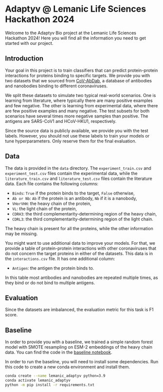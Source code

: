 # Adaptyv @ Lemanic Life Sciences Hackathon 2024
Welcome to the Adaptyv Bio project at the Lemanic Life Sciences Hackathon 2024! Here you will find all the information you need to get started with our project.

## Introduction
Your goal in this project is to train classifiers that can predict protein-protein interactions for proteins binding to specific targets. We provide you with two datasets that we sourced from [CoV-AbDab](https://opig.stats.ox.ac.uk/webapps/covabdab/), a database of antibodies and nanobodies binding to different coronaviruses. 

We split these datasets to simulate two typical real-world scenarios. One is learning from literature, where typically there are many positive examples and few negative. The other is learning from experimental data, where there are few positive examples and many negative. The test subsets for both scenarios have several times more negative samples than positive. The antigens are SARS-CoV1 and HCoV-HKU1, respectively.

Since the source data is publicly available, we provide you with the test labels. However, you should not use these labels to train your models or tune hyperparameters. Only reserve them for the final evaluation.

## Data
The data is provided in the `data` directory. The `experiment_train.csv` and `experiment_test.csv` files contain the experimental data, while the `literature_train.csv` and `literature_test.csv` files contain the literature data. Each file contains the following columns: 
- `Binds`: `True` if the protein binds to the target, `False` otherwise,
- `Ab or Nb`: `Ab` if the protein is an antibody, `Nb` if it is a nanobody,
- `VHorVHH`: the heavy chain of the protein,
- `VL`: the light chain of the protein,
- `CDRH3`: the third complementarity-determining region of the heavy chain,
- `CDRL3`: the third complementarity-determining region of the light chain.

The heavy chain is present for all the proteins, while the other information may be missing.

You might want to use additional data to improve your models. For that, we provide a table of protein-protein interactions with other coronaviruses that do not concern the target proteins in either of the datasets. This data is in the `interactions.csv` file. It has one additional column:
- `Antigen`: the antigen the protein binds to.

In this table most antibodies and nanobodies are repeated multiple times, as they bind or do not bind to multiple antigens.

## Evaluation
Since the datasets are imbalanced, the evaluation metric for this task is F1 score.

## Baseline
In order to provide you with a baseline, we trained a simple random forest model with SMOTE resampling on ESM-2 embeddings of the heavy chain data. You can find the code in the [baseline notebook](baseline.ipynb).

In order to run the baseline, you will need to install some dependencies. Run this code to create a new conda environment and install them.
```bash
conda create --name lemanic_adaptyv python=3.9
conda activate lemanic_adaptyv
python -m pip install -r requirements.txt
```
